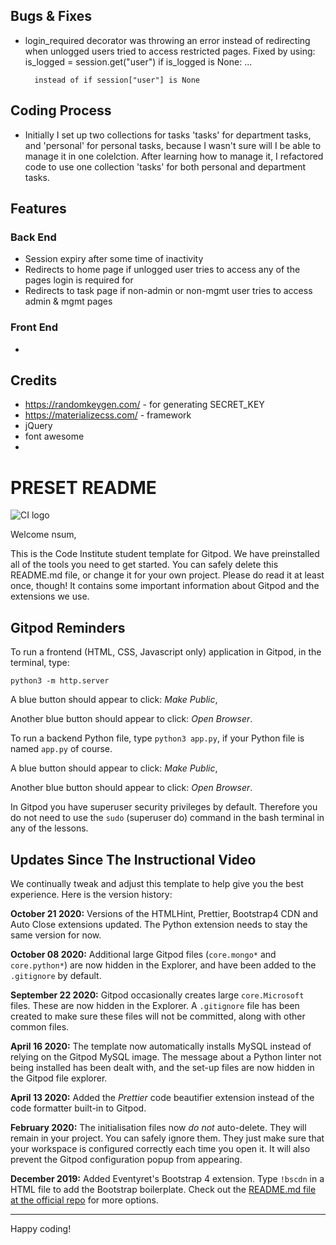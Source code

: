## Bugs & Fixes
- login_required decorator was throwing an error instead of 
    redirecting when unlogged users tried to access restricted pages.
    Fixed by using: is_logged = session.get("user")
        if is_logged is None: ...

        instead of if session["user"] is None

## Coding Process
- Initially I set up two collections for tasks 'tasks' for department tasks, and 'personal' 
    for personal tasks, because I wasn't sure will I be able to manage it in one colelction.
    After learning how to manage it, I refactored code to use one collection 'tasks' for 
    both personal and department tasks.

## Features
### Back End
- Session expiry after some time of inactivity
- Redirects to home page if unlogged user tries to access any of the pages login is required for
- Redirects to task page if non-admin or non-mgmt user tries to access admin & mgmt pages


### Front End
- 



## Credits
- https://randomkeygen.com/ - for generating SECRET_KEY
- https://materializecss.com/ - framework
- jQuery
- font awesome
- 


# PRESET README


![CI logo](https://codeinstitute.s3.amazonaws.com/fullstack/ci_logo_small.png)

Welcome nsum,

This is the Code Institute student template for Gitpod. We have preinstalled all of the tools you need to get started. You can safely delete this README.md file, or change it for your own project. Please do read it at least once, though! It contains some important information about Gitpod and the extensions we use.

## Gitpod Reminders

To run a frontend (HTML, CSS, Javascript only) application in Gitpod, in the terminal, type:

`python3 -m http.server`

A blue button should appear to click: *Make Public*,

Another blue button should appear to click: *Open Browser*.

To run a backend Python file, type `python3 app.py`, if your Python file is named `app.py` of course.

A blue button should appear to click: *Make Public*,

Another blue button should appear to click: *Open Browser*.

In Gitpod you have superuser security privileges by default. Therefore you do not need to use the `sudo` (superuser do) command in the bash terminal in any of the lessons.

## Updates Since The Instructional Video

We continually tweak and adjust this template to help give you the best experience. Here is the version history:

**October 21 2020:** Versions of the HTMLHint, Prettier, Bootstrap4 CDN and Auto Close extensions updated. The Python extension needs to stay the same version for now.

**October 08 2020:** Additional large Gitpod files (`core.mongo*` and `core.python*`) are now hidden in the Explorer, and have been added to the `.gitignore` by default.

**September 22 2020:** Gitpod occasionally creates large `core.Microsoft` files. These are now hidden in the Explorer. A `.gitignore` file has been created to make sure these files will not be committed, along with other common files.

**April 16 2020:** The template now automatically installs MySQL instead of relying on the Gitpod MySQL image. The message about a Python linter not being installed has been dealt with, and the set-up files are now hidden in the Gitpod file explorer.

**April 13 2020:** Added the _Prettier_ code beautifier extension instead of the code formatter built-in to Gitpod.

**February 2020:** The initialisation files now _do not_ auto-delete. They will remain in your project. You can safely ignore them. They just make sure that your workspace is configured correctly each time you open it. It will also prevent the Gitpod configuration popup from appearing.

**December 2019:** Added Eventyret's Bootstrap 4 extension. Type `!bscdn` in a HTML file to add the Bootstrap boilerplate. Check out the <a href="https://github.com/Eventyret/vscode-bcdn" target="_blank">README.md file at the official repo</a> for more options.

--------

Happy coding!
